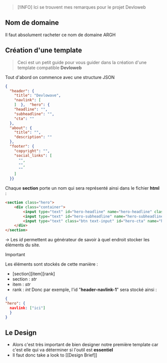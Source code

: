 > [!INFO]
> Ici se trouvent mes remarques pour le projet Devloweb



## Nom de domaine
Il faut absolument racheter ce nom de domaine ARGH

## Création d'une template
> Ceci est un petit guide pour vous guider dans la création d'une template compatible **Devloweb**

Tout d'abord on commence avec une structure JSON
```json
{  
  "header": {  
    "title": "Devlowave",  
    "navlink": [  
    ]  },  "hero": {  
    "headline": "",  
    "subheadline": "",  
    "cta": ""  
  },  
  "about": {  
    "title": "",  
    "description": ""  
  },
  "footer": {  
    "copyright": "",  
    "social_links": [  
      "",  
      "",  
      ""  
    ]  
  }}
```

Chaque **section** porte un nom qui sera représenté ainsi dans le fichier **html** :
```html
<section class="hero">  
    <div class="container">  
        <input type="text" id="hero-headline" name="hero-headline" class="text-input" value="Making a Difference, One Step at a Time">  
        <input type="text" id="hero-subheadline" name="hero-subheadline" class="text-input" value="Join us in our mission to create a better world for everyone.">  
        <input type="text" class="btn text-input" id="hero-cta" name="hero-cta" value="Donate Now">  
    </div>  
</section>
```
-> Les *id* permettent au générateur de savoir à quel endroit stocker les éléments du site.

> [!IMPORTANT]
> Les éléments sont stockés de cette manière :
> - \[section]\[item]\[rank]
> - section : *str*
> - item : *str*
> - rank : *int*
> Donc par exemple, l'id "**header-navlink-1**" sera stocké ainsi :
> ```json
> {
> "hero": {
> 	navlink: ["ici"]
> 	}
> }


## Le Design
- Alors c'est très important de bien designer notre première template car c'est elle qui va déterminer si l'outil est **essentiel**
- Il faut donc take a look to [[Design Brief]]

